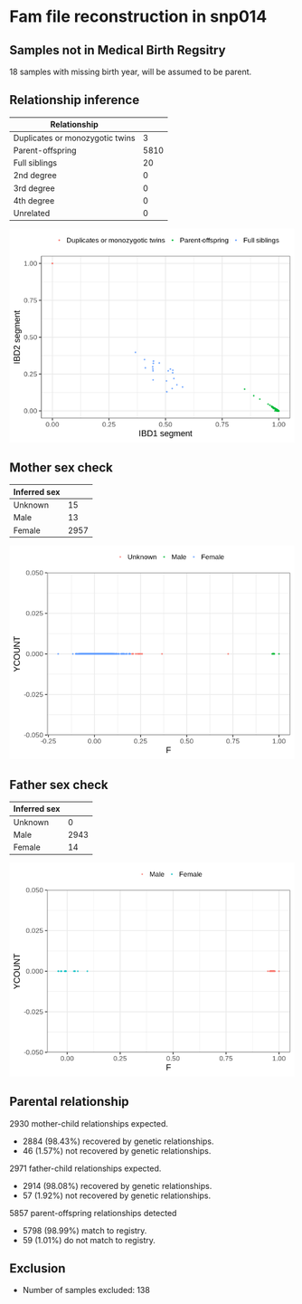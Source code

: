 # Fam file reconstruction in snp014
## Samples not in Medical Birth Regsitry
18 samples with missing birth year, will be assumed to be parent.
## Relationship inference
| Relationship |   |
| ------------ | - |
| Duplicates or monozygotic twins| 3 |
| Parent-offspring| 5810 |
| Full siblings| 20 |
| 2nd degree| 0 |
| 3rd degree| 0 |
| 4th degree| 0 |
| Unrelated| 0 |

![](fam_reconstruction/ibd_plot.png)
## Mother sex check
| Inferred sex |   |
| ------------ | - |
| Unknown | 15 |
| Male | 13 |
| Female | 2957 |

![](fam_reconstruction/mother_sex_plot.png)
## Father sex check
| Inferred sex |   |
| ------------ | - |
| Unknown | 0 |
| Male | 2943 |
| Female | 14 |

![](fam_reconstruction/father_sex_plot.png)
## Parental relationship
2930 mother-child relationships expected.
- 2884 (98.43%) recovered by genetic relationships.
- 46 (1.57%) not recovered by genetic relationships.


2971 father-child relationships expected.
- 2914 (98.08%) recovered by genetic relationships.
- 57 (1.92%) not recovered by genetic relationships.


5857 parent-offspring relationships detected
- 5798 (98.99%) match to registry.
- 59 (1.01%) do not match to registry.


## Exclusion
- Number of samples excluded: 138
